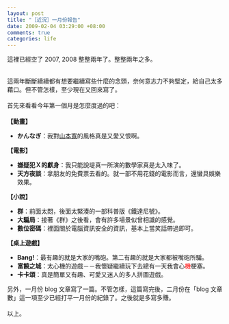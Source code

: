 ```yaml
--- 
layout: post
title: "［近況］一月份報告"
date: 2009-02-04 03:29:00 +08:00
comments: true
categories: life
---
```


這裡已經空了 2007, 2008 整整兩年了。整整兩年之多。<div><br /></div><div>這兩年斷斷續續都有想要繼續寫些什麼的念頭，奈何意志力不夠堅定，給自己太多藉口。但不管怎樣，至少現在又回來寫了。</div><div><br /></div><div>首先來看看今年第一個月是怎麼度過的吧：</div><div><br /></div><div><span class="Apple-style-span" style="font-weight: bold;">【動畫】</span></div><div><ul><li><span class="Apple-style-span" style="font-weight: bold;">かんなぎ</span>：我對<a href="http://zh.wikipedia.org/wiki/%E5%B1%B1%E6%9C%AC%E5%AF%AC">山本寬</a>的風格真是又愛又恨啊。</li></ul><span class="Apple-style-span" style="font-weight: bold;">【電影】</span><br /><ul><li><span class="Apple-style-span" style="font-weight: bold;">嫌疑犯Ｘ的獻身</span>：我只能說堤真一所演的數學家真是太入味了。</li><li><span class="Apple-style-span" style="font-weight: bold;">天方夜談</span>：拿朋友的免費票去看的。就一部不用花錢的電影而言，還蠻具娛樂效果。</li></ul><div><span class="Apple-style-span" style="font-weight: bold;">【小說】</span></div><div><ul><li><span class="Apple-style-span" style="font-weight: bold;">群</span>：前面太悶，後面太緊湊的一部科普版《鐵達尼號》。</li><li><span class="Apple-style-span" style="font-weight: bold;">大騙局</span>：接著《群》之後看，會有許多場景似曾相識的感覺。</li><li><span class="Apple-style-span" style="font-weight: bold;">數位密碼</span>：裡面關於電腦資訊安全的資訊，基本上當笑話帶過即可。</li></ul><div><span class="Apple-style-span" style="font-weight: bold;">【桌上遊戲】</span></div><div><ul><li><span class="Apple-style-span" style="font-weight: bold;">Bang!</span>：最有趣的就是大家的嘴砲。第二有趣的就是大家都被嘴砲所騙。</li><li><span class="Apple-style-span" style="font-weight: bold;">富饒之城</span>：太心機的遊戲－－我懷疑繼續玩下去總有一天我會心<span class="Apple-style-span" style="color: rgb(255, 0, 0);">機</span>梗塞。</li><li><span class="Apple-style-span" style="font-weight: bold;">卡卡頌</span>：真是簡單又有趣、可愛又迷人的多人拼圖遊戲。</li></ul><div>另外，一月份 blog 文章寫了一篇。不管怎樣，這篇寫完後，二月份在「blog 文章數」這一項至少已經打平一月份的紀錄了。之後就是多寫多賺。</div><div><br /></div><div>以上。</div><div><br /></div></div></div></div>
